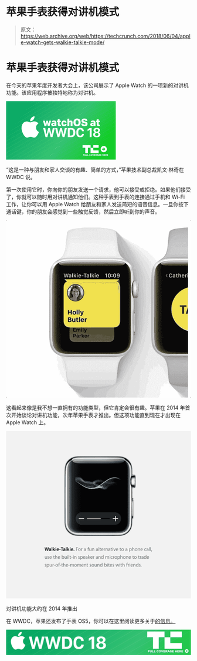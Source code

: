 # 苹果手表获得对讲机模式

> 原文：<https://web.archive.org/web/https://techcrunch.com/2018/06/04/apple-watch-gets-walkie-talkie-mode/>

# 苹果手表获得对讲机模式

在今天的苹果年度开发者大会上，该公司展示了 Apple Watch 的一项新的对讲机功能。该应用程序被独特地称为对讲机。

[![](img/01acb434a00588423563e67ef9a44972.png)](https://web.archive.org/web/20230307140329/https://techcrunch.com/tag/watchOS-at-wwdc-2018/)

“这是一种与朋友和家人交谈的有趣、简单的方式，”苹果技术副总裁凯文·林奇在 WWDC 说。

第一次使用它时，你向你的朋友发送一个请求，他可以接受或拒绝。如果他们接受了，你就可以随时用对讲机通知他们。这种手表到手表的连接通过手机和 Wi-Fi 工作，让你可以用 Apple Watch 给朋友和家人发送简短的语音信息。一旦你按下通话键，你的朋友会感觉到一些触觉反馈，然后立即听到你的声音。

![](img/0a9c77429cd17ec2b1c50d141b542e5b.png)

这看起来像是我不想一直拥有的功能类型，但它肯定会很有趣。苹果在 2014 年首次开始谈论对讲机功能，次年苹果手表才推出。但这项功能直到现在才出现在 Apple Watch 上。

![](img/7136c34f10290445d7f1520c8b31b76a.png)

对讲机功能大约在 2014 年推出

在 WWDC，苹果还发布了手表 OS5，你可以在这里阅读更多关于[的信息。](https://web.archive.org/web/20230307140329/https://techcrunch.com/2018/06/04/apple-introduces-watchos-5/)

[![](img/e88ae30ad24a6acc31398a2dd35b0bdf.png)](https://web.archive.org/web/20230307140329/https://techcrunch.com/tag/wwdc-2018/)
